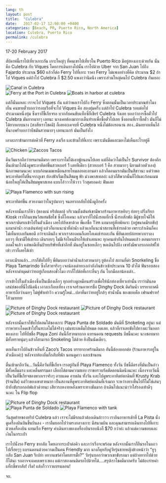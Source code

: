 ```yaml
---
lang: th
layout: post
title:  "Culebra"
date:   2017-02-17 12:00:00 +0400
categories: [Beach, PR, Puerto Rico, North America]
location: Culebra, Puerto Rico
permalink: /culebra
---
```


17-20 February 2017

สัปดาห์นี้เราไปเที่ยวเกาะกัน เกาะใหญ่ๆ ที่คนเขาไปเที่ยวใน Puerto Rico มีอยู่สองเกาะด้วยกัน นั่นคือ Culebra กับ Viques โดยการเดินทางไปนั้น เราไปด้วย Uber จาก San Juan ไปถึง Fajardo ประมาณ $60 แล้วก็ต่อ Ferry ไปที่เกาะ ราคา Ferry ไม่แพงอย่างที่คิด ประมาณ $2 ถ้าไป Viques แต่ถ้าไป Culebra ก็ $2.50 แพงกว่านิดนึง เพราะส่วนใหญ่คนไป Culebra กันเยอะ

<div class="post-image">
    <img src="img/culebra/culebra-canal.jpg" alt="Canal in Culebra" />
</div>

<div class="post-image post-image--split">
    <img src="img/culebra/culebra-ferry.jpg" alt="Ferry at the Port in Culebra" />
    <img src="img/culebra/culebra-boats.jpg" alt="Boats in harbor at culebra" />
</div>

แต่ก็นั่นแหละ เราจะไป Viques กัน แต่ว่าพอเราไปถึง Ferry ซึ่งตอนนั้นเป็นเวลาประมาณห้าโมงเย็น คนขายตั๋วบอกว่ารอบเรือที่จะไป Viques คือ สองทุ่มครึ่ง แต่ถ้าไป Culebra รอบต่อไปประมาณหนึ่งทุ่ม ซึ่งเราก็ขี้เกียจรอ บวกกับคนขับแท็กซี่ก็เชียร์ Culebra จังเลย บอกว่าการซื้อตั๋วไป Culebra มันยากมากๆ เลยนะ นางเคยต้องมากางเต็นท์รอเพื่อซื้อตั๋วไปเลย ซึ่งตอนที่เราซื้อตั๋ว มันก็ไม่ได้ยากแบบนาง (สงสัยเราโชคดี) ก็เลยอะเคจบที่ Culebra หนึ่งไม่ต้องรอนาน สอง..ฉันอยากเห็นไอ้ที่นางพร่ำบอกว่าบีชมันสวยมากๆ เลยนะแกร์ มันเป็นยังไง

เอาละเราข้ามการต่อคิวที่ Ferry ลงเรือ และข้ามไปที่เกาะ เพราะมันมืดและมองไม่เห็นอะไรอยู่ดี

<div class="post-image post-image--split">
    <img src="img/culebra/culebra-hen.jpg" alt="Chicken" />
    <img src="img/culebra/culebra-zacco.jpg" alt="Zaccos Tacos" />
</div>

คืนวันแรกถือว่าทรมานดีมาก เพราะเราไม่ได้เอาฟูกนอนไปเลย แต่ก็คิดว่าไม่เป็นไร Survivor ต้องถึก ตื่นเช้ามาไปนั่งดูพระอาทิตย์ขึ้นสวยเบอร์ 1 เลยทีเดียว (สวยเบอร์ 1 คือ สวยมากๆ นิยามด้วยตัวเอง) นึกภาพตามนะคะ แบบก้อนเมฆเหมือนสายไหมลอยละลานตา แล้วก็ตอนแรกมันเป็นสีขาวนะ แต่ว่าพอพระอาทิตย์ไต่ขึ้นจากภูเขา ท้องฟ้าเริ่มเป็นสีชมพู ฟ้า ม่วงพาสเทลอ่ะ แล้วก็สีพวกนั้นก็ไปแตะก้อนเมฆน้อยใหญ่ให้เป็นสีชมพูพาสเทล แบบโอ้วววโห้ววว วิวสุดยอดอ่ะ ฟินเลย

<div class="post-image">
    <img src="img/culebra/culebra-beach.jpg" alt="Playa Flamenco with sun rising" />
    <p class="post-image-caption">พระอาทิตย์ขึ้น สวยงามกว่าในรูปมากๆ จนอยากกลับไปนั่งดูอีกครั้ง</p>
</div>

หลังจากนั้นเราก็หิว (ของแน่ ทริปแดก) บริเวณตั้งเต้นท์เขามีพวกร้านอาหารหยิบๆ ย่อยๆ ฝรั่งเรียก Kiosk เราก็กินแซนวิสแฮมชีสไข่ ซึ่งก็โอเคนะ แล้วเราก็ไปนั่งรอแท็กซี่ นั่งรอสักพัก มีผู้ชายใจดีให้พวกเราติดรถเข้าไปในตัวเมือง เลยไปกับเขาด้วย พี่แกชื่อ Tim แกมาอยู่สักพักแระ (อยู่ขนาดมีรถขับ) แกมาดำน้ำ กางเต้นท์อยู่ แล้วก็แกแนะนำที่ดำน้ำ แล้วแกก็แนะนำสถานที่เช่ารถด้วย เพราะถ้าเดินก็คงไม่เห็นทะเลกันพอดี กว่าจะเดินถึง พวกเราสองคนก็เลยโอเคเช่ารถละกัน พี่ทิมเลยปล่อยพวกเราลงแถวๆ ที่เขามีให้เช่ารถ เดินรอบๆ ไม่มีเจ้าไหนมีรถให้เช่าเลยแหะ ทุกคนเช่ากันไปหมดแล้ว ตอนแรกเราถอดใจแล้ว แต่พอดีเห็นป้ายบริษัทที่เช่าอีกที่ มันอยู่ในซอยเล็กๆ พอเดินไปถึง เขายังมีพวกรถกอล์ฟให้เช่า เราก็เลยได้เช่า

เอาละมีรถแล้ว...เราก็ขับไปที่ๆ พี่ทิมบอกว่าดำน้ำแล้วสวยมากๆ ยูต้องไป สถานที่ดำ Snorkeling ชื่อ Playa Tamarindo ซึ่งก็สวยจริงๆ เจอน้องเต่าทะเลกำลังกินข้าวเช้าประมาณ 10 ตัวได้ ฟินรอบสอง หลังจากดำผุดดำว่ายอยู่เกือบสองชั่วโมง เราก็ไปต่อที่เกาะอื่นๆ กัน โบกมือลาน้องเต่า..

เราเข้าไปในตัวเมืองซึ่งเป็นเมืองเล็กๆ ทุกอย่างดูเหมือนสร้างเพื่อให้นักท่องเที่ยวเท่านั้น เราว่ามันลดเสน่ห์ของที่นี่ไปนิดนึง เอาละเกือบเที่ยง เราเจอร้านอาหารชื่อ Dinghy Dock ติดริมน้ำ บรรยากาศดี อาหารถือว่าเฉยๆ ไม่ฟูฟ่าเท่าวิว ความรู้ใหม่...ปลาที่มาว่ายอยู่ใกล้ๆ ท่าน้ำนั้น ของชอบคือ เฟรนฟราย! โอ้วมายยย

<div class="post-image post-image--split">
    <img src="img/culebra/culebra-relaxing.jpg" alt="Picture of Dinghy Dock restaurant" />
    <img src="img/culebra/culebra-flower.jpg" alt="Picture of Dinghy Dock restaurant" />
</div>
<div class="post-image">
    <img src="img/culebra/culebra-meow.jpg" alt="Picture of Dinghy Dock restaurant" />
</div>

หลังจากนั้นเราก็ขับไปตอนใต้ของเกาะ Playa Punta de Soldado มันมีที่ Snokeling อยู่นะ แต่เราหาทางโดดเข้าไปในทะเลไม่ได้จริงๆ เม่นทะเลเต็มไปหมด อดเลย. แล้วก็เราเลยขับไปทางตะวันออกของเกาะ ไปที่บีชชื่อ Playa Zoni อันนี้ก็สวยมากกก แบรนดอน requests บีชนี้นะคะ นางชอบมาก มีทั้งทรายนุ่มๆ แล้วก็สามารถ Snokeling ได้ด้วย ยิงปืนนัดเดียว.

ตกเย็นเราไปกินข้าวเย็นที่ Zaco’s Tacos บรรยากาศร้านดีมาก อันนี้ต้องบอกต่อ (ร้านอาหารอยู่ในตัวเมืองค่ะ) หลังจากท้องอิ่มก็กลับที่พัก นอนดูดาว และเข้านอน

ตื่นเช้ามาอีกวัน...วันนี้คือวันที่ขี้เกียจ เราอยู่กันที่ Playa Flamenco ทั้งวัน บีชนี้ดีตรงที่มันเป็นอ่าว มีทั้งคลื่นแรง และคลื่นธรรมดา เลือกได้ตามความชอบ เราขอรวบรัดตัดตอนนิดนึงนะคะ เนื่องจากวันนี้เป็นวันที่ขี้เกียจของพวกเราจริงๆ อาบแดด อาบฝน ทั้งวัน และไปดูพระอาทิตย์ตกดินที่ Krusty Krab (ร้านปิด) แต่วิวของเขาสวยมาก เป็นสถานที่ดูพระอาทิตย์ตกดินที่เจ๋งมาก ระหว่างทางขึ้นไปก็ไม่ใช่เล่นๆ ถ้ายิ่งขับรถกอล์ฟแล้วด้วยนะ เสียวรถหงายหลังเพราะทางชันมาก ถ้าเดินไปแนะนำว่าใส่รองเท้าดีๆ นะคะ โน Flip flop

<div class="post-image">
    <img src="img/culebra/culebra-krabby-patty.jpg" alt="Picture of Dinghy Dock restaurant" />
</div>
<div class="post-image post-image--split">
    <img src="img/culebra/culebra-climbing.jpg" alt="Playa Punta de Soldado" />
    <img src="img/culebra/culebra-tank.jpg" alt="Playa Flamenco with tank" />
</div>

วันสุดท้ายของทริป Culebra แล้ว เราจะไม่มีรถแล้วต้องเดินล้าววว เรากินอาหารเช้าที่ La Pista นั่งดูเครื่องบินบินขึ้นบินลง - เราลืมบอกไปว่าตรงกลางเกาะ มีสนามบิน และคุณสามารถเดินทางไปที่เกาะด้วยเครื่องบิน แทนเรือ Ferry ค่าเดินทางของเครื่องบินรอบนึงก็ $70 กว่าค่ะ แล้วแต่ความชอบและเงินในกระเป๋า

เราไปนั่งรอ Ferry ขากลับ โดยเอากระเป๋าต่อคิว และกว่าเรือจะพร้อม หลังจากนั้นเราก็ยืนรอในแถวไปเรื่อยๆๆ แบรนดอนด้วยความเป็นคน Friendly มาก นางก็คุยกับคู่วัยรุ่นชายหญิงข้างหน้าว่า “ยูๆ กลับ San Juan รึเปล่า อยากแชร์ค่าโดยสารมั๊ย?” วัยรุ่นบอกว่าพวกเขาขับรถมา แต่ถ้าอยากไปด้วยก็ได้นะ รถอาจจะแคบเพราะของ แต่เราสองคนติดรถไปด้วยได้....สรุปเราโชคดีมากครับ ไม่ต้องจ่ายค่าแท็กซี่ขากลับ! เริ่ด! แต้งกิ้ววววแบรนดอน!

จบ.
